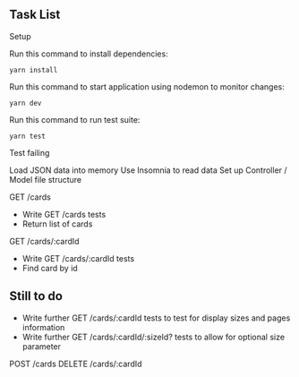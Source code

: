 ## Task List

Setup

Run this command to install dependencies:
```
yarn install 
```
Run this command to start application using nodemon to monitor changes:
```
yarn dev
```
Run this command to run test suite:
```
yarn test
```

Test failing

Load JSON data into memory
Use Insomnia to read data
Set up Controller / Model file structure

GET /cards
- Write GET /cards tests
- Return list of cards

GET /cards/:cardId
- Write GET /cards/:cardId tests
- Find card by id

## Still to do
- Write further GET /cards/:cardId tests to test for display sizes and pages information
- Write further GET /cards/:cardId/:sizeId? tests to allow for optional size parameter

POST /cards
DELETE /cards/:cardId